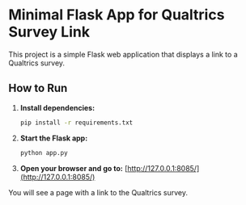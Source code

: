 # Minimal Flask App for Qualtrics Survey Link

This project is a simple Flask web application that displays a link to a Qualtrics survey.

## How to Run

1. **Install dependencies:**
   ```sh
   pip install -r requirements.txt
   ```
2. **Start the Flask app:**
   ```sh
   python app.py
   ```
3. **Open your browser and go to:**
   [http://127.0.0.1:8085/](http://127.0.0.1:8085/)

You will see a page with a link to the Qualtrics survey.
